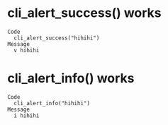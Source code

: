 # cli_alert_success() works

    Code
      cli_alert_success("hihihi")
    Message
      v hihihi

# cli_alert_info() works

    Code
      cli_alert_info("hihihi")
    Message
      i hihihi

